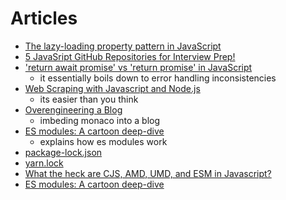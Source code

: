 # Articles

- [The lazy-loading property pattern in JavaScript](https://humanwhocodes.com/blog/2021/04/lazy-loading-property-pattern-javascript/)
- [5 JavaSript GitHub Repositories for Interview Prep!](https://pranav-birajdar.vercel.app/blog/5-javasript-github-repositories-for-interview-prep-306h)
- ['return await promise' vs 'return promise' in JavaScript](https://dmitripavlutin.com/return-await-promise-javascript/)
  - it essentially boils down to error handling inconsistencies
- [Web Scraping with Javascript and Node.js](https://www.zenrows.com/blog/web-scraping-with-javascript-and-nodejs)
  - its easier than you think
- [Overengineering a Blog](https://blog.andrewbran.ch/overengineering-a-blog/)
  - imbeding monaco into a blog
- [ES modules: A cartoon deep-dive](https://hacks.mozilla.org/2018/03/es-modules-a-cartoon-deep-dive/)
  - explains how es modules work
- [package-lock.json](https://docs.npmjs.com/cli/v7/configuring-npm/package-lock-json)
- [yarn.lock](https://classic.yarnpkg.com/en/docs/yarn-lock/)
- [What the heck are CJS, AMD, UMD, and ESM in Javascript?](https://dev.to/iggredible/what-the-heck-are-cjs-amd-umd-and-esm-ikm)
- [ES modules: A cartoon deep-dive](https://hacks.mozilla.org/2018/03/es-modules-a-cartoon-deep-dive/)
